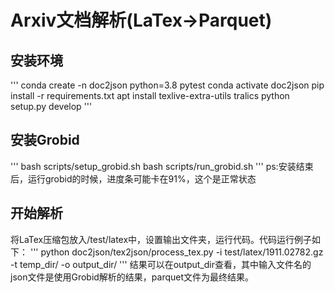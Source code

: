 # Arxiv文档解析(LaTex->Parquet)

## 安装环境

'''
conda create -n doc2json python=3.8 pytest
conda activate doc2json
pip install -r requirements.txt
apt install texlive-extra-utils tralics
python setup.py develop
'''

## 安装Grobid
'''
bash scripts/setup_grobid.sh
bash scripts/run_grobid.sh
'''
ps:安装结束后，运行grobid的时候，进度条可能卡在91%，这个是正常状态

## 开始解析
将LaTex压缩包放入/test/latex中，设置输出文件夹，运行代码。代码运行例子如下：
'''
python doc2json/tex2json/process_tex.py -i test/latex/1911.02782.gz -t temp_dir/ -o output_dir/
'''
结果可以在output_dir查看，其中输入文件名的json文件是使用Grobid解析的结果，parquet文件为最终结果。

